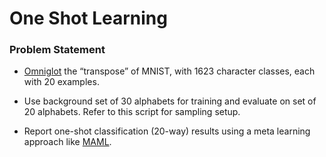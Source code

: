 # One Shot Learning 

### Problem Statement

* [Omniglot](https://github.com/brendenlake/omniglot) the “transpose” of MNIST, with 1623 character classes, each with 20 examples. 

* Use background set of 30 alphabets for training and evaluate on set of 20 alphabets. Refer to this script for sampling setup.

* Report one-shot classification (20-way) results using a meta learning approach like [MAML](https://arxiv.org/pdf/1703.03400.pdf).

